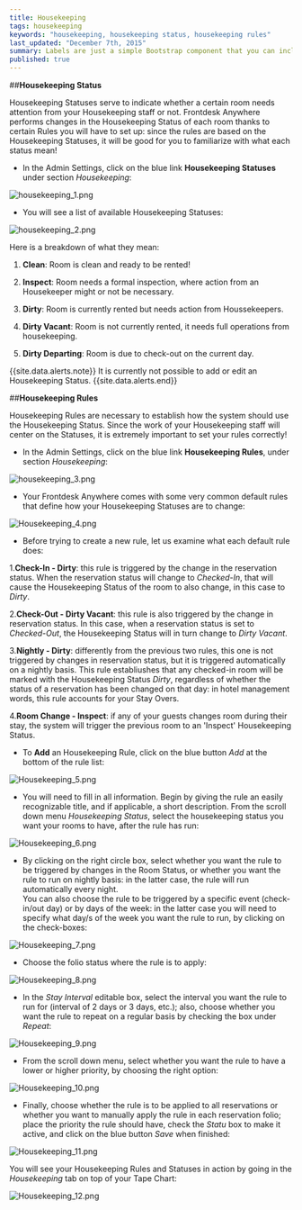 ```yaml
---
title: Housekeeping
tags: housekeeping
keywords: "housekeeping, housekeeping status, housekeeping rules"
last_updated: "December 7th, 2015"
summary: Labels are just a simple Bootstrap component that you can include in your pages as needed. They represent one of many Bootstrap options you can include in your theme.
published: true
---
```












##**Housekeeping Status**    

Housekeeping Statuses serve to indicate whether a certain room needs attention from your Housekeeping staff or not. Frontdesk Anywhere performs changes in the Housekeeping Status of each room thanks to certain Rules you will have to set up: since the rules are based on the Housekeeping Statuses, it will be good for you to familiarize with what each status mean!  

  - In the Admin Settings, click on the blue link **Housekeeping Statuses** under section _Housekeeping_:  
  


![housekeeping_1.png]({{site.baseurl}}/images/housekeeping_1.png)



  
  - You will see a list of available Housekeeping Statuses:  
  


![housekeeping_2.png]({{site.baseurl}}/images/housekeeping_2.png)



Here is a breakdown of what they mean:  

1. **Clean**: Room is clean and ready to be rented!  

2. **Inspect**: Room needs a formal inspection, where action from an Housekeeper might or not be necessary.  

3. **Dirty**: Room is currently rented but needs action from Houssekeepers.  

4. **Dirty Vacant**: Room is not currently rented, it needs full operations from housekeeping.    

5. **Dirty Departing**: Room is due to check-out on the current day.


{{site.data.alerts.note}} It is currently not possible to add or edit an Housekeeping Status.   {{site.data.alerts.end}} 


##**Housekeeping Rules**  

Housekeeping Rules are necessary to establish how the system should use the Housekeeping Status. Since the work of your Housekeeping staff will center on the Statuses, it is extremely important to set your rules correctly!  

 - In the Admin Settings, click on the blue link **Housekeeping Rules**, under section _Housekeeping_:  
 

![housekeeping_3.png]({{site.baseurl}}/images/housekeeping_3.png)


 
 
 - Your Frontdesk Anywhere comes with some very common default rules that define how your Housekeeping Statuses are to change:  
 
![Housekeeping_4.png]({{site.baseurl}}/images/Housekeeping_4.png)


 
 - Before trying to create a new rule, let us examine what each default rule does:  
 
 1.**Check-In - Dirty**:  this rule is triggered by the change in the reservation status. When the reservation status will change to _Checked-In_, that will cause the Housekeeping Status of the room to also change, in this case to _Dirty_.  
 
 
 2.**Check-Out - Dirty Vacant**: this rule is also triggered by the change in reservation status. In this case, when a reservation status is set to _Checked-Out_, the Housekeeping Status will in turn change to _Dirty Vacant_.  
 
 
 3.**Nightly - Dirty**: differently from the previous two rules, this one is not triggered by changes in reservation status, but it is triggered automatically on a nightly basis. This rule establiushes that any checked-in room will be marked with the Housekeeping Status _Dirty_, regardless of whether the status of a reservation has been changed on that day: in hotel management words, this rule accounts for your Stay Overs.  
 
 
 4.**Room Change - Inspect**: if any of your guests changes room during their stay, the system will trigger the previous room to an 'Inspect' Housekeeping Status.  
 

- To **Add** an Housekeeping Rule, click on the blue button _Add_ at the bottom of the rule list:  

![Housekeeping_5.png]({{site.baseurl}}/images/Housekeeping_5.png)



- You will need to fill in all information. Begin by giving the rule an easily recognizable title, and if applicable, a short description. From the scroll down menu _Housekeeping Status_, select the housekeeping status you want your rooms to have, after the rule has run:  

![Housekeeping_6.png]({{site.baseurl}}/images/Housekeeping_6.png)



- By clicking on the right circle box, select whether you want the rule to be triggered by changes in the Room Status, or whether you want the rule to run on nightly basis: in the latter case, the rule will run automatically every night.  
You can also choose the rule to be triggered by a specific event (check-in/out day) or by days of the week: in the latter case you will need to specify what day/s of the week you want the rule to run, by clicking on the check-boxes:  

![Housekeeping_7.png]({{site.baseurl}}/images/Housekeeping_7.png)



 - Choose the folio status where the rule is to apply:  
 
![Housekeeping_8.png]({{site.baseurl}}/images/Housekeeping_8.png)


 
 - In the  _Stay Interval_ editable box, select the interval you want the rule to run for (interval of 2 days or 3 days, etc.); also, choose whether you want the rule to repeat on a regular basis by checking the box under _Repeat_:  
 
![Housekeeping_9.png]({{site.baseurl}}/images/Housekeeping_9.png)


 
 - From the scroll down menu, select whether you want the rule to have a lower or higher priority, by choosing the right option:  
 
![Housekeeping_10.png]({{site.baseurl}}/images/Housekeeping_10.png)


 
 - Finally, choose whether the rule is to be applied to all reservations or whether you want to manually apply the rule in each reservation folio; place the priority the rule should have, check the _Statu_ box to make it active, and click on the blue button _Save_ when finished:  
 
![Housekeeping_11.png]({{site.baseurl}}/images/Housekeeping_11.png)


 
 
 You will see your Housekeeping Rules and Statuses in action by going in the _Housekeeping_ tab on top of your Tape Chart:  
 
![Housekeeping_12.png]({{site.baseurl}}/images/Housekeeping_12.png)
